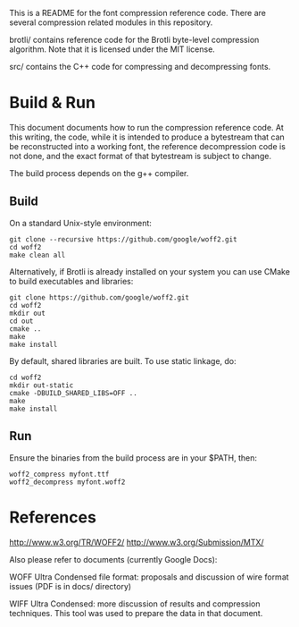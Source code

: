 ﻿This is a README for the font compression reference code. There are several compression related modules in this repository.

brotli/ contains reference code for the Brotli byte-level compression algorithm. Note that it is licensed under the MIT license.

src/ contains the C++ code for compressing and decompressing fonts.

# Build & Run

This document documents how to run the compression reference code. At this writing, the code, while it is intended to produce a bytestream that can be reconstructed into a working font, the reference decompression code is not done, and the exact format of that bytestream is subject to change.

The build process depends on the g++ compiler.

## Build

On a standard Unix-style environment:

```
git clone --recursive https://github.com/google/woff2.git
cd woff2
make clean all
```

Alternatively, if Brotli is already installed on your system you can use CMake to build executables and libraries:

```
git clone https://github.com/google/woff2.git
cd woff2
mkdir out
cd out
cmake ..
make
make install
```

By default, shared libraries are built. To use static linkage, do:

```
cd woff2
mkdir out-static
cmake -DBUILD_SHARED_LIBS=OFF ..
make
make install
```

## Run

Ensure the binaries from the build process are in your $PATH, then:

```
woff2_compress myfont.ttf
woff2_decompress myfont.woff2
```

# References

http://www.w3.org/TR/WOFF2/ http://www.w3.org/Submission/MTX/

Also please refer to documents (currently Google Docs):

WOFF Ultra Condensed file format: proposals and discussion of wire format issues (PDF is in docs/ directory)

WIFF Ultra Condensed: more discussion of results and compression techniques. This tool was used to prepare the data in that document.
